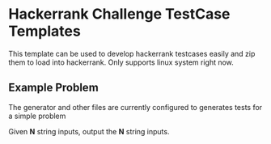 # Hackerrank Challenge TestCase Templates

This template can be used to develop hackerrank testcases easily and zip them to load into hackerrank. Only supports linux system right now.

## Example Problem

The generator and other files are currently configured to generates tests for a simple problem

Given **N** string inputs, output the **N** string inputs.
